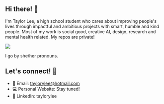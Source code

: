 ## Hi there! 👋

I'm Taylor Lee, a high school student who cares about improving people's lives through impactful and ambitious projects with smart, humble and kind people. Most of my work is social good, creative AI, design, research and mental health related. My repos are private!

![](https://komarev.com/ghpvc/?username=taylorylee&color=blue)

I go by she/her pronouns. 

## Let's connect! 🔗
* 📧 Email: taylorylee@hotmail.com
* 💻 Personal Website: Stay tuned!
* 💼 LinkedIn: taylorylee 
